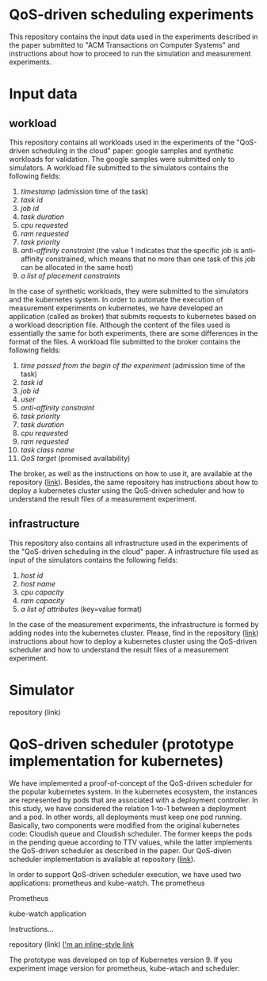 # QoS-driven scheduling experiments

This repository contains the input data used in the experiments described in the paper submitted to "ACM Transactions on Computer Systems" and instructions about how to proceed to run the simulation and measurement experiments.

# Input data

## workload

This repository contains all workloads used in the experiments of the "QoS-driven scheduling in the cloud" paper: google samples and synthetic workloads for validation. The google samples were submitted only to simulators. A workload file submitted to the simulators contains the following fields: 
1. *timestamp* (admission time of the task)
2. *task id*
3. *job id*
4. *task duration*
5. *cpu requested*
6. *ram requested*
7. *task priority*
8. *anti-affinity constraint* (the value 1 indicates that the specific job is anti-affinity constrained, which means that no more than one task of this job can be allocated in the same host)
9. *a list of placement constraints*

In the case of synthetic workloads, they were submitted to the simulators and the kubernetes system. In order to automate the execution of measurement experiments on kubernetes, we have developed an application (called as broker) that submits requests to kubernetes based on a workload description file. Although the content of the files used is essentially the same for both experiments, there are some differences in the format of the files. A workload file submitted to the broker contains the following fields:
1. *time passed from the begin of the experiment* (admission time of the task)
2. *task id*
3. *job id*
4. *user*
5. *anti-affinity constraint*
6. *task priority*
7. *task duration*
8. *cpu requested*
9. *ram requested*
10. *task class name*
11. *QoS target* (promised availability)

The broker, as well as the instructions on how to use it, are available at the repository ([link](https://github.com/cloudish-ufcg/cloudish-kubernetes-experiment/tree/experiments)). Besides, the same repository has instructions about how to deploy a kubernetes cluster using the QoS-driven scheduler and how to understand the result files of a measurement experiment. 

## infrastructure

This repository also contains all infrastructure used in the experiments of the "QoS-driven scheduling in the cloud" paper. A infrastructure file used as input of the simulators contains the following fields: 
1. *host id*
2. *host name*
3. *cpu capacity*
4. *ram capacity*
5. *a list of attributes* (key=value format)

In the case of the measurement experiments, the infrastructure is formed by adding nodes into the kubernetes cluster. Please, find in the repository ([link](https://github.com/cloudish-ufcg/cloudish-kubernetes-experiment/tree/experiments)) instructions about how to deploy a kubernetes cluster using the QoS-driven scheduler and how to understand the result files of a measurement experiment.

# Simulator 

repository (link)

# QoS-driven scheduler (prototype implementation for kubernetes)

We have implemented a proof-of-concept of the QoS-driven scheduler for the popular kubernetes system. In the kubernetes ecosystem, the instances are represented by pods that are associated with a deployment controller. In this study, we have considered the relation 1-to-1 between a deployment and a pod. In other words, all deployments must keep one pod running. Basically, two components were modified from the original kubernetes code: Cloudish queue and Cloudish scheduler. The former keeps the pods in the pending queue according to TTV values, while the latter implements the QoS-driven scheduler as described in the paper. Our QoS-diven scheduler implementation is available at repository ([link](https://github.com/cloudish-ufcg/cloudish-kubernetes-experiment/tree/experiments)).

In order to support QoS-driven scheduler execution, we have used two applications: prometheus and kube-watch. The prometheus 


Prometheus

kube-watch application

Instructions...

repository (link)
[I'm an inline-style link](https://www.google.com)

The prototype was developed on top of Kubernetes version 9. If you 
experiment image version for prometheus, kube-wtach and scheduler:

